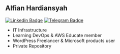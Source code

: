 ## Alfian Hardiansyah

[![Linkedin Badge](https://img.shields.io/badge/-Linkedin-blue?style=flat&logo=Linkedin&logoColor=white&link=https://www.linkedin.com/in/alfianbob/)](https://www.linkedin.com/in/alfianbob/)
[![Telegram Badge](https://img.shields.io/badge/-Telegram-blue?style=flat&logo=Telegram&logoColor=white&link=https:/t.me/alfianbob/)](https://t.me/alfianbob/)

* IT Infrastructure
* Learning DevOps & AWS Educate member
* WordPress Freelancer & Microsoft products user
* Private Repository
